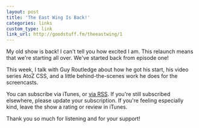 ```yaml
---
layout: post
title: 'The East Wing Is Back!'
categories: links
custom_type: link
link_url: http://goodstuff.fm/theeastwing/1
---
```

My old show is back! I can't tell you how excited I am. This relaunch means that we're starting all over. We've started back from episode one!

This week, I talk with Guy Routledge about how he got his start, his video series AtoZ CSS, and a little behind-the-scenes work he does for the screencasts.

You can subscribe via iTunes, or [via RSS](http://goodstuff.fm/theeastwing/feed). If you're still subscribed elsewhere, please update your subscription. If you're feeling especially kind, leave the show a rating or review in iTunes.

Thank you so much for listening and for your support!
